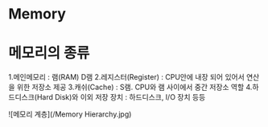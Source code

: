 # Memory

# 메모리의 종류
1.메인메모리 : 램(RAM) D램
2.레지스터(Register) : CPU안에 내장 되어 있어서 연산을 위한 저장소 제공
3.캐쉬(Cache) : S램. CPU와 램 사이에서 중간 저장소 역할
4.하드디스크(Hard Disk)와 이외 저장 장치 : 하드디스크, I/O 장치 등등

![메모리 계층](/Memory Hierarchy.jpg)


